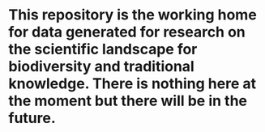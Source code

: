 # This repository is the working home for data generated for research on the scientific landscape for biodiversity and traditional knowledge. There is nothing here at the moment but there will be in the future.
